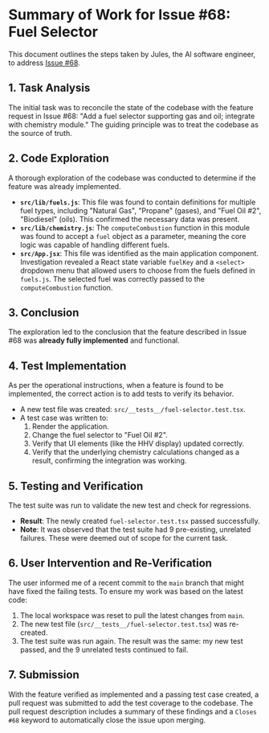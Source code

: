 # Summary of Work for Issue #68: Fuel Selector

This document outlines the steps taken by Jules, the AI software engineer, to address [Issue #68](https://github.com/ecconvert/combustion-trainer/issues/68).

## 1. Task Analysis
The initial task was to reconcile the state of the codebase with the feature request in Issue #68: "Add a fuel selector supporting gas and oil; integrate with chemistry module." The guiding principle was to treat the codebase as the source of truth.

## 2. Code Exploration
A thorough exploration of the codebase was conducted to determine if the feature was already implemented.
- **`src/lib/fuels.js`**: This file was found to contain definitions for multiple fuel types, including "Natural Gas", "Propane" (gases), and "Fuel Oil #2", "Biodiesel" (oils). This confirmed the necessary data was present.
- **`src/lib/chemistry.js`**: The `computeCombustion` function in this module was found to accept a `fuel` object as a parameter, meaning the core logic was capable of handling different fuels.
- **`src/App.jsx`**: This file was identified as the main application component. Investigation revealed a React state variable `fuelKey` and a `<select>` dropdown menu that allowed users to choose from the fuels defined in `fuels.js`. The selected fuel was correctly passed to the `computeCombustion` function.

## 3. Conclusion
The exploration led to the conclusion that the feature described in Issue #68 was **already fully implemented** and functional.

## 4. Test Implementation
As per the operational instructions, when a feature is found to be implemented, the correct action is to add tests to verify its behavior.
- A new test file was created: `src/__tests__/fuel-selector.test.tsx`.
- A test case was written to:
    1. Render the application.
    2. Change the fuel selector to "Fuel Oil #2".
    3. Verify that UI elements (like the HHV display) updated correctly.
    4. Verify that the underlying chemistry calculations changed as a result, confirming the integration was working.

## 5. Testing and Verification
The test suite was run to validate the new test and check for regressions.
- **Result**: The newly created `fuel-selector.test.tsx` passed successfully.
- **Note**: It was observed that the test suite had 9 pre-existing, unrelated failures. These were deemed out of scope for the current task.

## 6. User Intervention and Re-Verification
The user informed me of a recent commit to the `main` branch that might have fixed the failing tests. To ensure my work was based on the latest code:
1. The local workspace was reset to pull the latest changes from `main`.
2. The new test file (`src/__tests__/fuel-selector.test.tsx`) was re-created.
3. The test suite was run again. The result was the same: my new test passed, and the 9 unrelated tests continued to fail.

## 7. Submission
With the feature verified as implemented and a passing test case created, a pull request was submitted to add the test coverage to the codebase. The pull request description includes a summary of these findings and a `Closes #68` keyword to automatically close the issue upon merging.
